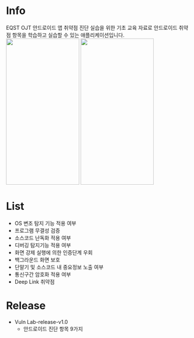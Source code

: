 # Info
EQST OJT 안드로이드 앱 취약점 진단 실습을 위한 기초 교육 자료로 안드로이드 취약점 항목을 학습하고 실습할 수 있는 애플리케이션입니다.
<img src="https://github.com/user-attachments/assets/b7a9f845-1562-4417-918e-a056cd1b8564.png" width="200" height="400"/>
<img src="https://github.com/user-attachments/assets/4cf2b93d-1002-4b49-8334-406248cfd4b5.png" width="200" height="400"/>

# List
- OS 변조 탐지 기능 적용 여부
- 프로그램 무결성 검증
- 소스코드 난독화 적용 여부
- 디버깅 탐지기능 적용 여부
- 화면 강제 실행에 의한 인증단계 우회
- 백그라운드 화면 보호
- 단말기 및 소스코드 내 중요정보 노출 여부
- 통신구간 암호화 적용 여부
- Deep Link 취약점

# Release
- Vuln Lab-release-v1.0
  - 안드로이드 진단 항목 9가지
